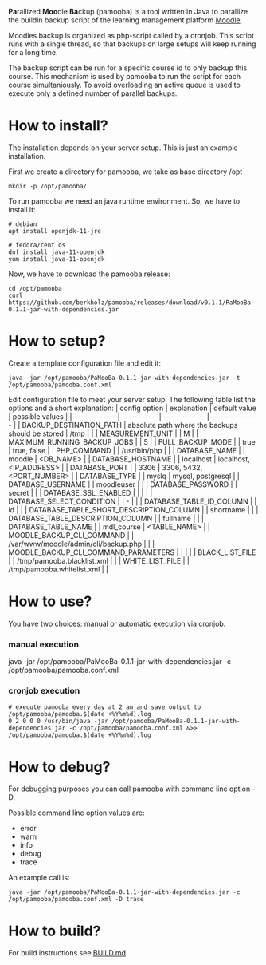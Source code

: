 **Pa**rallized **Moo**dle **Ba**ckup (pamooba) is a tool written in Java to parallize the buildin backup script of the learning management platform [Moodle](https://www.moodle.org/). 

Moodles backup is organized as php-script called by a cronjob. This script runs with a single thread, so that backups on large setups will keep running for a long time. 

The backup script can be run for a specific course id to only backup this course. This mechanism is used by pamooba to run the script for each course simultaniously. To avoid overloading an active queue is used to execute only a defined number of parallel backups.

# How to install?

The installation depends on your server setup. This is just an example installation.

First we create a directory for pamooba, we take as base directory /opt

    mkdir -p /opt/pamooba/


To run pamooba we need an java runtime environment. So, we have to install it:

    # debian
    apt install openjdk-11-jre

    # fedora/cent os
    dnf install java-11-openjdk
    yum install java-11-openjdk

Now, we have to download the pamooba release:

    cd /opt/pamooba
    curl https://github.com/berkholz/pamooba/releases/download/v0.1.1/PaMooBa-0.1.1-jar-with-dependencies.jar


# How to setup?
Create a template configuration file and edit it:

    java -jar /opt/pamooba/PaMooBa-0.1.1-jar-with-dependencies.jar -t /opt/pamooba/pamooba.conf.xml

Edit configuration file to meet your server setup.
The following table list the options and a short explanation:
| config option | explanation | default value | possible values |
| ------------- | ----------- | ------------- | --------------- |
| BACKUP_DESTINATION_PATH | absolute path where the backups should be stored | /tmp | <PATH> |
| MEASUREMENT_UNIT | | M |
| MAXIMUM_RUNNING_BACKUP_JOBS | | 5 |
| FULL_BACKUP_MODE | | true | true, false |
| PHP_COMMAND | | /usr/bin/php | <PATH> |
| DATABASE_NAME | | moodle | <DB_NAME> |
| DATABASE_HOSTNAME | | localhost | localhost, <IP_ADDRESS> |
| DATABASE_PORT | | 3306 | 3306, 5432, <PORT_NUMBER> |
| DATABASE_TYPE | | myslq | mysql, postgresql |
| DATABASE_USERNAME | | moodleuser | |
| DATABASE_PASSWORD | | secret | |
| DATABASE_SSL_ENABLED | | | |
| DATABASE_SELECT_CONDITION | | - | |
| DATABASE_TABLE_ID_COLUMN | | id | |
| DATABASE_TABLE_SHORT_DESCRIPTION_COLUMN | | shortname | |
| DATABASE_TABLE_DESCRIPTION_COLUMN | | fullname | |
| DATABASE_TABLE_NAME | | mdl_course | <TABLE_NAME> |
| MOODLE_BACKUP_CLI_COMMAND | | /var/www/moodle/admin/cli/backup.php | <PATH> |
| MOODLE_BACKUP_CLI_COMMAND_PARAMETERS | | | |
| BLACK_LIST_FILE | | /tmp/pamooba.blacklist.xml | <PATH> |
| WHITE_LIST_FILE | | /tmp/pamooba.whitelist.xml | <PATH> |

    
# How to use?

You have two choices: manual or automatic execution via cronjob.

### manual execution 

   java -jar /opt/pamooba/PaMooBa-0.1.1-jar-with-dependencies.jar -c /opt/pamooba/pamooba.conf.xml

### cronjob execution
    
    # execute pamooba every day at 2 am and save output to /opt/pamooba/pamooba.$(date +%Y%m%d).log
    0 2 0 0 0 /usr/bin/java -jar /opt/pamooba/PaMooBa-0.1.1-jar-with-dependencies.jar -c /opt/pamooba/pamooba.conf.xml &>> /opt/pamooba/pamooba.$(date +%Y%m%d).log

    
# How to debug?
For debugging purposes you can call pamooba with command line option -D. 

Possible command line option values are:
 * error
 * warn
 * info
 * debug
 * trace

An example call is: 
    
    java -jar /opt/pamooba/PaMooBa-0.1.1-jar-with-dependencies.jar -c /opt/pamooba/pamooba.conf.xml -D trace


# How to build?
For build instructions see [BUILD.md](BUILD.md)
